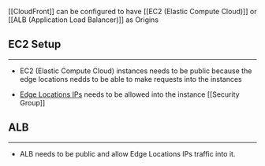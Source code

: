 [[CloudFront]] can be configured to have [[EC2 (Elastic Compute Cloud)]] or  [[ALB (Application Load Balancer)]] as Origins

## EC2 Setup
---
- EC2 (Elastic Compute Cloud) instances needs to be public because the edge locations nedds to be able to make requests into the instances

- [Edge Locations IPs](https://docs.aws.amazon.com/AmazonCloudFront/latest/DeveloperGuide/LocationsOfEdgeServers.html) needs to be allowed into the instance [[Security Group]]

## ALB
---
- ALB needs to be public and allow Edge Locations IPs traffic into it.